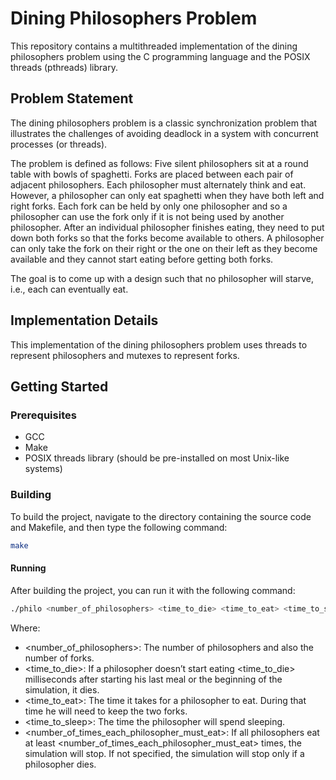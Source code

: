 # Dining Philosophers Problem

This repository contains a multithreaded implementation of the dining philosophers problem using the C programming language and the POSIX threads (pthreads) library.

## Problem Statement

The dining philosophers problem is a classic synchronization problem that illustrates the challenges of avoiding deadlock in a system with concurrent processes (or threads). 

The problem is defined as follows: Five silent philosophers sit at a round table with bowls of spaghetti. Forks are placed between each pair of adjacent philosophers. Each philosopher must alternately think and eat. However, a philosopher can only eat spaghetti when they have both left and right forks. Each fork can be held by only one philosopher and so a philosopher can use the fork only if it is not being used by another philosopher. After an individual philosopher finishes eating, they need to put down both forks so that the forks become available to others. A philosopher can only take the fork on their right or the one on their left as they become available and they cannot start eating before getting both forks.

The goal is to come up with a design such that no philosopher will starve, i.e., each can eventually eat.

## Implementation Details

This implementation of the dining philosophers problem uses threads to represent philosophers and mutexes to represent forks. 

## Getting Started

### Prerequisites

- GCC
- Make
- POSIX threads library (should be pre-installed on most Unix-like systems)

### Building

To build the project, navigate to the directory containing the source code and Makefile, and then type the following command:

```bash
make
```

#### Running

After building the project, you can run it with the following command:

```bash
./philo <number_of_philosophers> <time_to_die> <time_to_eat> <time_to_sleep> [<number_of_times_each_philosopher_must_eat>]
```

Where:

- <number_of_philosophers>: The number of philosophers and also the number of forks.
- <time_to_die>: If a philosopher doesn’t start eating <time_to_die> milliseconds after starting his last meal or the beginning of the simulation, it dies.
- <time_to_eat>: The time it takes for a philosopher to eat. During that time he will need to keep the two forks.
- <time_to_sleep>: The time the philosopher will spend sleeping.
- <number_of_times_each_philosopher_must_eat>: If all philosophers eat at least <number_of_times_each_philosopher_must_eat> times, the simulation will stop. If not specified, the simulation will stop only if a philosopher dies.
